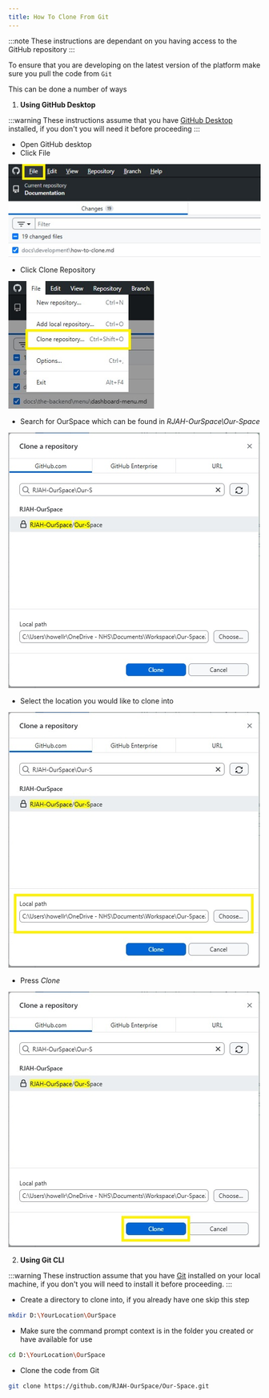 ```yaml
---
title: How To Clone From Git
---
```


:::note
These instructions are dependant on you having access to the GitHub repository
:::

To ensure that you are developing on the latest version of the platform make sure you pull the code from `Git`

This can be done a number of ways 

1. **Using GitHub Desktop**

:::warning
These instructions assume that you have [GitHub Desktop](https://desktop.github.com/download/) installed, if you don't you will need it before proceeding
:::

* Open GitHub desktop
* Click File

![alt text](../../images/os-clone-ghd-1.jpeg)

* Click Clone Repository

![alt text](../../images/os-clone-ghd-2.jpeg)

* Search for OurSpace which can be found in _RJAH-OurSpace\Our-Space_

![alt text](../../images/os-clone-ghd-3.jpeg)

* Select the location you would like to clone into 

![alt text](../../images/os-clone-ghd-4.jpg)

* Press _Clone_

![alt text](../../images/os-clone-ghd-5.jpg)

2. **Using Git CLI**

:::warning
These instruction assume that you have [Git](https://git-scm.com/downloads) installed on your local machine, if you don't you will need to install it before proceeding.
:::

* Create a directory to clone into, if you already have one skip this step

```bash
mkdir D:\YourLocation\OurSpace
```

* Make sure the command prompt context is in the folder you created or have available for use

```bash
cd D:\YourLocation\OurSpace
```

* Clone the code from Git

```bash
git clone https://github.com/RJAH-OurSpace/Our-Space.git
```
